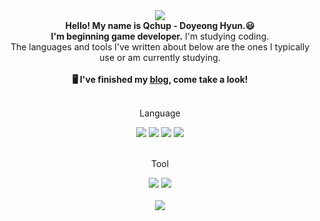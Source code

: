 <div align=center>
	<img src="https://capsule-render.vercel.app/api?type=waving&color=auto&height=200&section=header&text=Qchup.github&fontSize=50" />
</div>

<div align=center>
  <b>Hello! My name is Qchup - Doyeong Hyun.😃<br/>
  I'm beginning game developer.</b> I'm studying coding. <br/>
  The languages and tools I've written about below are the ones I typically use or am currently studying.<br/>
	<br/>
  <b>🖥️ I've finished my <a href="https://Qchup.github.io/" target="_blank">blog</a>, come take a look!</b>
</div>
<br>

<div align=center>
  <p>Language</p>
<div>
<div align=center>
  <img src="https://img.shields.io/badge/Python-3776AB?style=flat&logo=Python&logoColor=white" />
  <img src="https://img.shields.io/badge/C-A8B9CC?style=flat&logo=C&logoColor=white" />
  <img src="https://img.shields.io/badge/C++-00599C?style=flat&logo=cplusplus&logoColor=white" />
  <img src="https://img.shields.io/badge/C%23-00599C?style=flat&logo=csharp&logoColor=white" />
</div>
<br>
  
<div align=center>
  <p>Tool</p>
<div>
<div align=center>
  <img src="https://img.shields.io/badge/Visual Studio-5C2D91?style=flat&logo=visualstudio&logoColor=white" />
  <img src="https://img.shields.io/badge/Unity-000000?style=flat&logo=Unity&logoColor=white" />
</div>
<br>
  
<div align=center>
	<img src="https://github-readme-stats.vercel.app/api?username=Qchup&show_icons=true">
</div>
<br>
